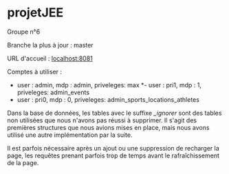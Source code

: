 # projetJEE

Groupe n°6

Branche la plus à jour : master

URL d'accueil : [localhost:8081](http://localhost:8081/)

Comptes à utiliser : 
- user : admin, mdp : admin, priveleges: max
*- user : pri1, mdp : 1, priveleges: admin_events
- user : pri0, mdp : 0, priveleges: admin_sports_locations_athletes

Dans la base de données, les tables avec le suffixe *_ignorer* sont des tables non utilisées que nous n'avons pas réussi à supprimer. Il s'agit des premières structures que nous avions mises en place, mais nous avons utilisé une autre implémentation par la suite.

Il est parfois nécessaire après un ajout ou une suppression de recharger la page, les requêtes prenant parfois trop de temps avant le rafraîchissement de la page.
